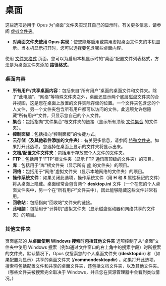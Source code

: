 # 桌面

这些选项适用于 Opus 为“桌面”文件夹实现其自己的显示时。有关更多信息，请参阅 [虚拟文件夹](../virtual_folders/README.zh.md)。

- **对桌面文件夹使用 Opus 实现**：使您能够启用或禁用虚拟桌面文件夹的本机显示。当本机显示打开时，您可以选择要包含哪些桌面内容。

使用 [文件夹格式](../folder_formats/README.zh.md) 页面，您可以为启用本机显示时的“桌面”配置文件列表格式，方法是为桌面文件夹添加 **路径格式**。

### 桌面内容

- **所有用户/共享桌面内容**：包括来自“所有用户”桌面的桌面文件和文件夹。除了“此电脑”、“网络”等特殊文件夹之外，桌面还显示两个底层磁盘文件夹的合并视图，这是您在桌面上放置的文件实际存储的位置。一个文件夹包含您的个人文件，另一个文件夹包含所有用户都可以访问的文件。此选项允许您隐藏“所有用户”文件，只显示您自己的个人文件。
- **集合**：包括指向“文件集合”根文件夹的链接（显示所有顶级 [文件集合](/Manual/basic_concepts/virtual_file_system/file_collections/README.zh.md) 的文件夹）。
- **控制面板**：包括指向“控制面板”的快捷方式。
- **云存储（及其他软件添加的文件夹）**：有关更多信息，请参阅 [特殊文件夹](../special_folders.zh.md)。如果打开此选项，您选择在桌面上显示的文件夹将显示出来。
- **文档/配置文件文件夹**：包括用于存放您个人文件的文件夹。
- **FTP**：包括用于“FTP”根文件夹（显示 FTP 通讯簿顶级的文件夹）的项目。
- **库**：包括用于“库”根文件夹（显示所有 [库](/Manual/basic_concepts/virtual_file_system/libraries.zh.md) 的文件夹）的项目。
- **网络**：包括用于“网络”虚拟文件夹（显示本地网络的文件夹）的项目。
- **操作系统文件**：如果关闭此选项，操作系统文件（用 **H** 和 **S** 属性标记的文件）将从桌面上隐藏。桌面经常会包含两个 **desktop.ini** 文件（一个在您的个人桌面文件夹中，另一个在“所有用户”文件夹中），因此能够隐藏这些文件非常有用。
- **回收站**：包括指向“回收站”文件夹的链接。
- **此电脑**：包括用于“计算机”虚拟文件夹（显示磁盘驱动器和网络共享的文件夹）的项目。

### 其他文件夹

页面底部的 **从桌面使用 Windows 搜索时包括其他文件夹** 选项控制了从“桌面”文件夹中使用 Windows 搜索（例如通过文件窗口的右上角中的搜索字段）时所搜索的文件夹。默认情况下，Opus 仅搜索您的个人桌面文件夹 (**/desktopdir**) 和（如果配置为显示）共享的桌面文件夹 (**/commondesktopdir**) 。如果打开此选项，搜索将包括配置文件和共享的桌面文件夹，还包括文档文件夹，以及其他文件夹。（哪些文件夹被搜索完全取决于 Windows，并且您在资源管理器中会看到类似情况。）